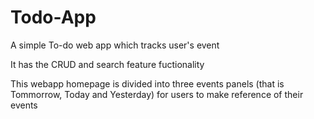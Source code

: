 # Todo-App
A simple To-do web app which tracks user's event

It has the CRUD and search feature fuctionality

This webapp homepage  is divided into three events panels (that is Tommorrow, Today  and Yesterday) for users to make reference 
of their events 


